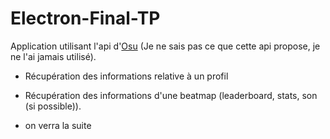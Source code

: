 # Electron-Final-TP

Application utilisant l'api d'[Osu](https://osu.ppy.sh/wiki/en/osu%21api) (Je ne sais pas ce que cette api propose, je ne l'ai jamais utilisé).

- Récupération des informations relative à un profil

- Récupération des informations d'une beatmap (leaderboard, stats, son (si possible)).

- on verra la suite
